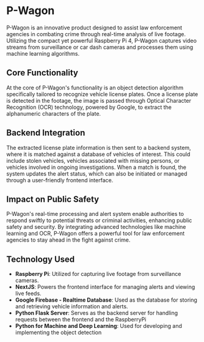 # P-Wagon
P-Wagon is an innovative product designed to assist law enforcement agencies in combating crime through real-time analysis of live footage. Utilizing the compact yet powerful Raspberry Pi 4, P-Wagon captures video streams from surveillance or car dash cameras and processes them using  machine learning algorithms.

## Core Functionality

At the core of P-Wagon's functionality is an object detection algorithm specifically tailored to recognize vehicle license plates. Once a license plate is detected in the footage, the image is passed through Optical Character Recognition (OCR) technology, powered by Google, to extract the alphanumeric characters of the plate.

## Backend Integration

The extracted license plate information is then sent to a backend system, where it is matched against a database of vehicles of interest. This could include stolen vehicles, vehicles associated with missing persons, or vehicles involved in ongoing investigations. When a match is found, the system updates the alert status, which can also be initiated or managed through a user-friendly frontend interface.

## Impact on Public Safety

P-Wagon's real-time processing and alert system enable authorities to respond swiftly to potential threats or criminal activities, enhancing public safety and security. By integrating advanced technologies like machine learning and OCR, P-Wagon offers a powerful tool for law enforcement agencies to stay ahead in the fight against crime.

## Technology Used

- **Raspberry Pi**: Utilized for capturing live footage from surveillance cameras.
- **NextJS**: Powers the frontend interface for managing alerts and viewing live feeds.
- **Google Firebase - Realtime Database**: Used as the database for storing and retrieving vehicle information and alerts.
- **Python Flask Server**: Serves as the backend server for handling requests between the frontend and the RaspberryPi
- **Python for Machine and Deep Learning**: Used for developing and implementing the object detection 
